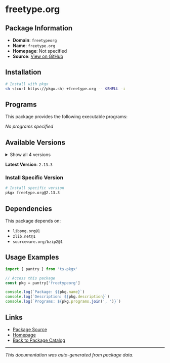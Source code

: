 # freetype.org

> 

## Package Information

- **Domain**: `freetypeorg`
- **Name**: `freetype.org`
- **Homepage**: Not specified
- **Source**: [View on GitHub](https://github.com/pkgxdev/pantry/tree/main/projects/freetype.org/package.yml)

## Installation

```bash
# Install with pkgx
sh <(curl https://pkgx.sh) +freetype.org -- $SHELL -i
```

## Programs

This package provides the following executable programs:

*No programs specified*

## Available Versions

<details>
<summary>Show all 4 versions</summary>

- `2.13.3`, `2.13.2`, `2.13.1`, `2.12.1`

</details>

**Latest Version**: `2.13.3`

### Install Specific Version

```bash
# Install specific version
pkgx freetype.org@2.13.3
```

## Dependencies

This package depends on:

- `libpng.org@1`
- `zlib.net@1`
- `sourceware.org/bzip2@1`

## Usage Examples

```typescript
import { pantry } from 'ts-pkgx'

// Access this package
const pkg = pantry['freetypeorg']

console.log(`Package: ${pkg.name}`)
console.log(`Description: ${pkg.description}`)
console.log(`Programs: ${pkg.programs.join(', ')}`)
```

## Links

- [Package Source](https://github.com/pkgxdev/pantry/tree/main/projects/freetype.org/package.yml)
- [Homepage](#)
- [Back to Package Catalog](../package-catalog.md)

---

*This documentation was auto-generated from package data.*
